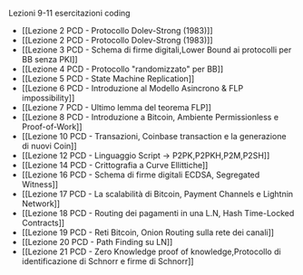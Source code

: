 Lezioni 9-11 esercitazioni coding

- [[Lezione 2 PCD - Protocollo Dolev-Strong (1983)]] 
- [[Lezione 2 PCD - Protocollo Dolev-Strong (1983)]]
- [[Lezione 3 PCD - Schema di firme digitali,Lower Bound ai protocolli per BB senza PKI]]
- [[Lezione 4 PCD - Protocollo "randomizzato" per BB]]
- [[Lezione 5 PCD - State Machine Replication]]
- [[Lezione 6 PCD - Introduzione al Modello Asincrono & FLP impossibility]]
- [[Lezione 7 PCD - Ultimo lemma del teorema FLP]]
- [[Lezione 8 PCD - Introduzione a Bitcoin, Ambiente Permissionless e Proof-of-Work]]
- [[Lezione 10 PCD - Transazioni, Coinbase transaction e la generazione di nuovi Coin]]
- [[Lezione 12 PCD - Linguaggio Script -> P2PK,P2PKH,P2M,P2SH]]
- [[Lezione 14 PCD - Crittografia a Curve Ellittiche]]
- [[Lezione 16 PCD - Schema di firme digitali ECDSA, Segregated Witness]]
- [[Lezione 17 PCD - La scalabilità di Bitcoin, Payment Channels e Lightnin Network]]
- [[Lezione 18 PCD - Routing dei pagamenti in una L.N, Hash Time-Locked Contracts]]
- [[Lezione 19 PCD - Reti Bitcoin, Onion Routing sulla rete dei canali]]
- [[Lezione 20 PCD - Path Finding su LN]]
- [[Lezione 21 PCD - Zero Knowledge proof of knowledge,Protocollo di identificazione di Schnorr e firme di Schnorr]]

